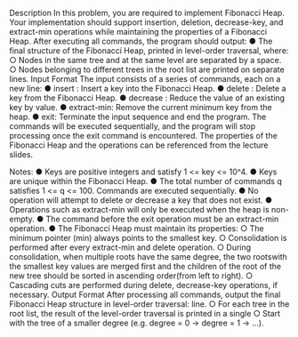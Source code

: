 Description
In this problem, you are required to implement Fibonacci Heap. Your implementation should
support insertion, deletion, decrease-key, and extract-min operations while maintaining the
properties of a Fibonacci Heap. After executing all commands, the program should output:
  ● The final structure of the Fibonacci Heap, printed in level-order traversal, where:
    ○ Nodes in the same tree and at the same level are separated by a space.
    ○ Nodes belonging to different trees in the root list are printed on separate lines.
Input Format
The input consists of a series of commands, each on a new line:
  ● insert <key>: Insert a key into the Fibonacci Heap.
  ● delete <key>: Delete a key from the Fibonacci Heap.
  ● decrease <key> <value>: Reduce the value of an existing key by value.
  ● extract-min: Remove the current minimum key from the heap.
  ● exit: Terminate the input sequence and end the program.
The commands will be executed sequentially, and the program will stop processing once the
exit command is encountered.
The properties of the Fibonacci Heap and the operations can be referenced from the lecture
slides.

Notes:
  ● Keys are positive integers and satisfy 1 <= key <= 10^4.
  ● Keys are unique within the Fibonacci Heap.
  ● The total number of commands q satisfies 1 <= q <= 100. Commands are executed
sequentially.
  ● No operation will attempt to delete or decrease a key that does not exist.
  ● Operations such as extract-min will only be executed when the heap is non-empty.
  ● The command before the exit operation must be an extract-min operation.
  ● The Fibonacci Heap must maintain its properties:
    ○ The minimum pointer (min) always points to the smallest key.
    ○ Consolidation is performed after every extract-min and delete operation.
    ○ During consolidation, when multiple roots have the same degree, the two rootswith the smallest key values are merged first and the children of the root of the
    new tree should be sorted in ascending order(from left to right).
  ○ Cascading cuts are performed during delete, decrease-key operations, if necessary.
Output Format
After processing all commands, output the final Fibonacci Heap structure in level-order
traversal:
line.
  ○ For each tree in the root list, the result of the level-order traversal is printed in a single
  ○ Start with the tree of a smaller degree (e.g. degree = 0 → degree = 1 → …).
